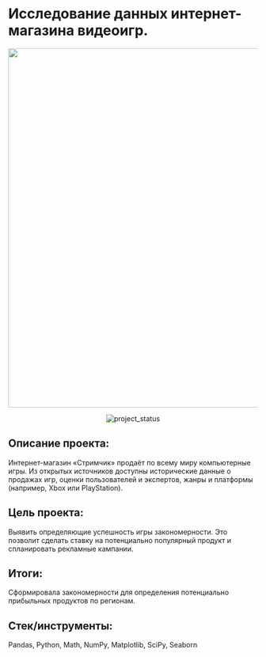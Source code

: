# Исследование данных интернет-магазина видеоигр.
<p align="center">
      <img src="https://i.ibb.co/R3gpZ43/orig.jpg" width="726">
</p>

<p align="center">
   <img src="https://img.shields.io/badge/project%20status-completed-turquoise" alt="project_status">
</p>

## Описание проекта:
Интернет-магазин «Стримчик» продаёт по всему миру компьютерные игры. Из открытых источников доступны исторические данные о продажах игр, оценки пользователей и экспертов, жанры и платформы (например, Xbox или PlayStation).

## Цель проекта:
Выявить определяющие успешность игры закономерности. Это позволит сделать ставку на потенциально популярный продукт и спланировать рекламные кампании.  

## Итоги:
Сформировала закономерности для определения потенциально прибыльных продуктов по регионам. 

## Стек/инструменты:
Pandas, Python, Math, NumPy, Matplotlib, SciPy, Seaborn
